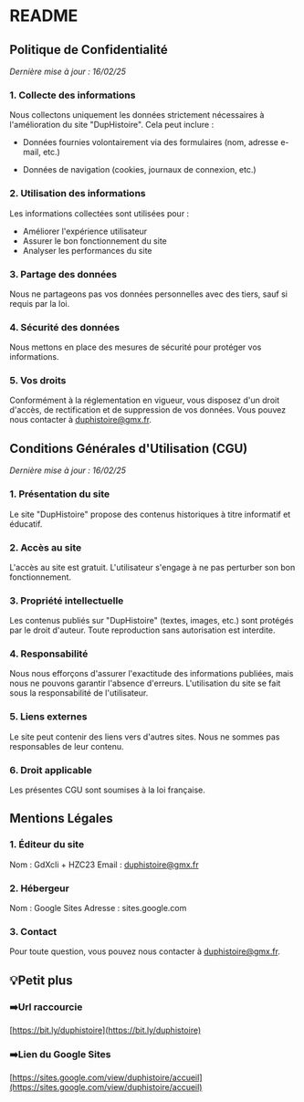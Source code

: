 # README
## Politique de Confidentialité

_Dernière mise à jour : 16/02/25_

### 1. Collecte des informations
Nous collectons uniquement les données strictement nécessaires à l'amélioration du site "DupHistoire". Cela peut inclure :
- Données fournies volontairement via des formulaires (nom, adresse e-mail, etc.)

- Données de navigation (cookies, journaux de connexion, etc.)

### 2. Utilisation des informations
Les informations collectées sont utilisées pour :
- Améliorer l'expérience utilisateur
- Assurer le bon fonctionnement du site
- Analyser les performances du site

### 3. Partage des données
Nous ne partageons pas vos données personnelles avec des tiers, sauf si requis par la loi.

### 4. Sécurité des données
Nous mettons en place des mesures de sécurité pour protéger vos informations.

### 5. Vos droits
Conformément à la réglementation en vigueur, vous disposez d'un droit d'accès, de rectification et de suppression de vos données. Vous pouvez nous contacter à duphistoire@gmx.fr.

## Conditions Générales d'Utilisation (CGU)

_Dernière mise à jour : 16/02/25_

### 1. Présentation du site
Le site "DupHistoire" propose des contenus historiques à titre informatif et éducatif.

### 2. Accès au site
L'accès au site est gratuit. L'utilisateur s'engage à ne pas perturber son bon fonctionnement.

### 3. Propriété intellectuelle
Les contenus publiés sur "DupHistoire" (textes, images, etc.) sont protégés par le droit d'auteur. Toute reproduction sans autorisation est interdite.

### 4. Responsabilité
Nous nous efforçons d'assurer l'exactitude des informations publiées, mais nous ne pouvons garantir l'absence d'erreurs. L'utilisation du site se fait sous la responsabilité de l'utilisateur.

### 5. Liens externes
Le site peut contenir des liens vers d'autres sites. Nous ne sommes pas responsables de leur contenu.

### 6. Droit applicable
Les présentes CGU sont soumises à la loi française.

## Mentions Légales

### 1. Éditeur du site
Nom : GdXcIi + HZC23
Email : duphistoire@gmx.fr

### 2. Hébergeur
Nom : Google Sites
Adresse : sites.google.com

### 3. Contact
Pour toute question, vous pouvez nous contacter à duphistoire@gmx.fr.

## 💡Petit plus

### ➡️Url raccourcie
[https://bit.ly/duphistoire](https://bit.ly/duphistoire)

### ➡️Lien du Google Sites
[https://sites.google.com/view/duphistoire/accueil](https://sites.google.com/view/duphistoire/accueil)
